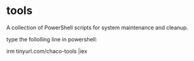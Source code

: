 # tools
A collection of PowerShell scripts for system maintenance and cleanup.

type the follolling line in powershell: 

irm tinyurl.com/chaco-tools |iex
